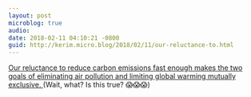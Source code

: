 ```yaml
---
layout: post
microblog: true
audio: 
date: 2018-02-11 04:10:21 -0800
guid: http://kerim.micro.blog/2018/02/11/our-reluctance-to.html
---
```

[Our reluctance to reduce carbon emissions fast enough makes the two goals of eliminating air pollution and limiting global warming mutually exclusive. ](https://www.rollingstone.com/politics/features/why-aerosols-are-a-deadly-climate-change-threat-w516504) (Wait, what? Is this true? 😱😱😱)

